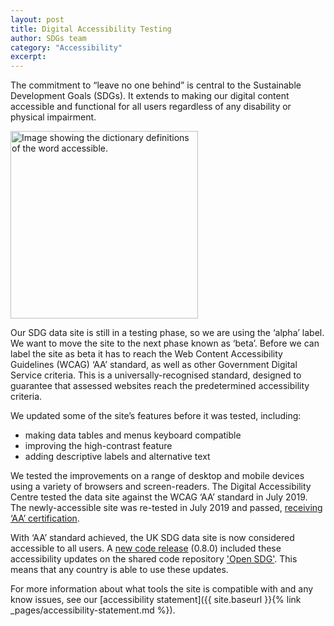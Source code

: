 ```yaml
---
layout: post
title: Digital Accessibility Testing
author: SDGs team
category: "Accessibility"
excerpt: 
---
```


The commitment to “leave no one behind” is central to the Sustainable Development Goals (SDGs). It extends to making our digital content accessible and functional for all users regardless of any disability or physical impairment. 
 
<img src="https://sustainabledevelopment-uk.github.io/public/blog/accessible-definition.png" alt="Image showing the dictionary definitions of the word accessible." height="300px">

Our SDG data site is still in a testing phase, so we are using the ‘alpha’ label. We want to move the site to the next phase known as ‘beta’. Before we can label the site as beta it has to reach the Web Content Accessibility Guidelines (WCAG) ‘AA’ standard, as well as other Government Digital Service criteria. This is a universally-recognised standard, designed to guarantee that assessed websites reach the predetermined accessibility criteria. 

We updated some of the site’s features before it was tested, including:
-	making data tables and menus keyboard compatible
-	improving the high-contrast feature
-	adding descriptive labels and alternative text

We tested the improvements on a range of desktop and mobile devices using a variety of browsers and screen-readers.
The Digital Accessibility Centre tested the data site against the WCAG ‘AA’ standard in July 2019. The newly-accessible site was re-tested in July 2019 and passed, [receiving ‘AA’ certification](http://digitalaccessibilitycentre.org/index.php/office-for-national-statistics-sdg).

With ‘AA’ standard achieved, the UK SDG data site is now considered accessible to all users. A [new code release](https://github.com/open-sdg/open-sdg/releases/tag/0.8.0) (0.8.0) included these accessibility updates on the shared code repository ['Open SDG'](https://open-sdg.readthedocs.io/en/latest/). This means that any country is able to use these updates.

For more information about what tools the site is compatible with and any know issues, see our [accessibility statement]({{ site.baseurl }}{% link _pages/accessibility-statement.md %}).
